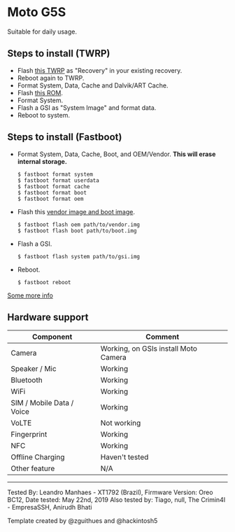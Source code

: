 # Moto G5S

Suitable for daily usage.

## Steps to install (TWRP)

* Flash [this TWRP](https://forum.xda-developers.com/moto-g5s/development/recovery-unofficial-twrp-recovery-moto-t3916370) as "Recovery" in your existing recovery.
* Reboot again to TWRP.
* Format System, Data, Cache and Dalvik/ART Cache.
* Flash [this ROM](https://forum.xda-developers.com/moto-g5s/development/rom-lineageos-16-0-project-treble-t3932179).
* Format System.
* Flash a GSI as "System Image" and format data.
* Reboot to system.

## Steps to install (Fastboot)

* Format System, Data, Cache, Boot, and OEM/Vendor. **This will erase internal storage.**
    ```
    $ fastboot format system
    $ fastboot format userdata
    $ fastboot format cache
    $ fastboot format boot
    $ fastboot format oem
    ```
* Flash this [vendor image and boot image](https://drive.google.com/folderview?id=1xqfqD4sLJCf6LXsGNFqP-I34qOwPda00).
    ```
    $ fastboot flash oem path/to/vendor.img
    $ fastboot flash boot path/to/boot.img
    ```
* Flash a GSI.
    ```
    $ fastboot flash system path/to/gsi.img
    ```
* Reboot.
    ```
    $ fastboot reboot
    ```

[Some more info](https://forum.xda-developers.com/moto-g5s/development/rom-lineageos-16-0-project-treble-t3932179)

## Hardware support

| Component                 |      Comment                                              |
|---------------------------|-----------------------------------------------------------|
| Camera                    | Working, on GSIs install Moto Camera                      |
| Speaker / Mic             | Working                                                   |
| Bluetooth                 | Working                                                   |
| WiFi                      | Working                                                   |
| SIM / Mobile Data / Voice | Working                                                   |
| VoLTE                     | Not working                                               |
| Fingerprint               | Working                                                   |
| NFC                       | Working                                                   |
| Offline Charging          | Haven't tested                                            |
| Other feature             | N/A                                                       |
---

Tested By: Leandro Manhaes - XT1792 (Brazil), Firmware Version: Oreo BC12, Date tested: May 22nd, 2019
Also tested by: Tiago, null, The Crimin4l - EmpresaSSH, Anirudh Bhati

Template created by @zguithues and @hackintosh5
